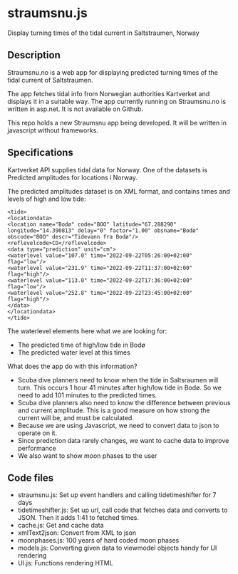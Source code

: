 # straumsnu.js
Display turning times of the tidal current in Saltstraumen, Norway

## Description

Straumsnu.no is a web app for displaying predicted turning times of the tidal current of Saltstraumen. 

The app fetches tidal info from Norwegian authorities Kartverket and displays it in a suitable way.
The app currently running on Straumsnu.no is written in asp.net. It is not available on Github. 

This repo holds a new Straumsnu app being developed. It will be written in javascript without frameworks.

## Specifications
Kartverket API supplies tidal data for Norway. One of the datasets is Predicted amplitudes for locations i Norway. 

The predicted amplitudes dataset is on XML format, and contains times and levels of high and low tide:  

```
<tide>
<locationdata>
<location name="Bodø" code="BOO" latitude="67.288290" longitude="14.390813" delay="0" factor="1.00" obsname="Bodø" obscode="BOO" descr="Tidevann fra Bodø"/>
<reflevelcode>CD</reflevelcode>
<data type="prediction" unit="cm">
<waterlevel value="107.0" time="2022-09-22T05:26:00+02:00" flag="low"/>
<waterlevel value="231.9" time="2022-09-22T11:37:00+02:00" flag="high"/>
<waterlevel value="113.0" time="2022-09-22T17:36:00+02:00" flag="low"/>
<waterlevel value="252.8" time="2022-09-22T23:45:00+02:00" flag="high"/>
</data>
</locationdata>
</tide>
```

The waterlevel elements here what we are looking for: 
* The predicted time of high/low tide in Bodø
* The predicted water level at this times

What does the app do with this information?
* Scuba dive planners need to know when the tide in Saltsraumen will turn. This occurs 1 hour 41 minutes after high/low tide in Bodø. So we need to add 101 minutes to the predicted times. 
* Scuba dive planners also need to know the difference between previous and current amplitude. This is a good measure on how strong the current will be, and must be calculated.
* Because we are using Javascript, we need to convert data to json to operate on it.
* Since prediction data rarely changes, we want to cache data to improve performance
* We also want to show moon phases to the user

## Code files ##
* straumsnu.js:       Set up event handlers and calling tidetimeshifter for 7 days
* tidetimeshifter.js: Set up url, call code that fetches data and converts to JSON. Then it adds 1:41 to fetched times.
* cache.js:           Get and cache data
* xmlText2json:       Convert from XML to json
* moonphases.js:      100 years of hard coded moon phases
* models.js:          Converting given data to viewmodel objects handy for UI rendering
* UI.js:              Functions rendering HTML

